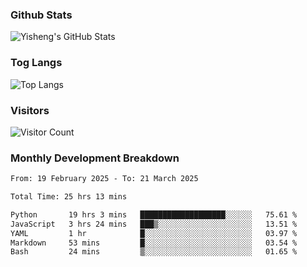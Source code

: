 ### Github Stats
![Yisheng's GitHub Stats](https://github-readme-stats-9qabuvhk1-gongyisheng.vercel.app/api?username=gongyisheng&count_private=true&show_icons=true)
### Tog Langs
![Top Langs](https://github-readme-stats-9qabuvhk1-gongyisheng.vercel.app/api/top-langs/?username=gongyisheng&layout=compact)
### Visitors
![Visitor Count](https://profile-counter.glitch.me/gongyisheng/count.svg)
### Monthly Development Breakdown
<!--START_SECTION:waka-->

```txt
From: 19 February 2025 - To: 21 March 2025

Total Time: 25 hrs 13 mins

Python       19 hrs 3 mins   ███████████████████░░░░░░   75.61 %
JavaScript   3 hrs 24 mins   ███▒░░░░░░░░░░░░░░░░░░░░░   13.51 %
YAML         1 hr            █░░░░░░░░░░░░░░░░░░░░░░░░   03.97 %
Markdown     53 mins         █░░░░░░░░░░░░░░░░░░░░░░░░   03.54 %
Bash         24 mins         ▒░░░░░░░░░░░░░░░░░░░░░░░░   01.65 %
```

<!--END_SECTION:waka-->
